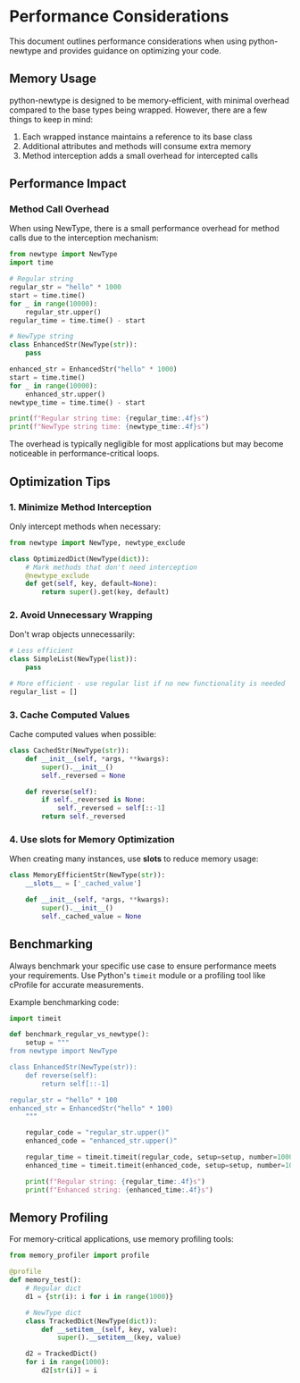 # Performance Considerations

This document outlines performance considerations when using python-newtype and provides guidance on optimizing your code.

## Memory Usage

python-newtype is designed to be memory-efficient, with minimal overhead compared to the base types being wrapped. However, there are a few things to keep in mind:

1. Each wrapped instance maintains a reference to its base class
2. Additional attributes and methods will consume extra memory
3. Method interception adds a small overhead for intercepted calls

## Performance Impact

### Method Call Overhead

When using NewType, there is a small performance overhead for method calls due to the interception mechanism:

```python
from newtype import NewType
import time

# Regular string
regular_str = "hello" * 1000
start = time.time()
for _ in range(10000):
    regular_str.upper()
regular_time = time.time() - start

# NewType string
class EnhancedStr(NewType(str)):
    pass

enhanced_str = EnhancedStr("hello" * 1000)
start = time.time()
for _ in range(10000):
    enhanced_str.upper()
newtype_time = time.time() - start

print(f"Regular string time: {regular_time:.4f}s")
print(f"NewType string time: {newtype_time:.4f}s")
```

The overhead is typically negligible for most applications but may become noticeable in performance-critical loops.

## Optimization Tips

### 1. Minimize Method Interception

Only intercept methods when necessary:

```python
from newtype import NewType, newtype_exclude

class OptimizedDict(NewType(dict)):
    # Mark methods that don't need interception
    @newtype_exclude
    def get(self, key, default=None):
        return super().get(key, default)
```

### 2. Avoid Unnecessary Wrapping

Don't wrap objects unnecessarily:

```python
# Less efficient
class SimpleList(NewType(list)):
    pass

# More efficient - use regular list if no new functionality is needed
regular_list = []
```

### 3. Cache Computed Values

Cache computed values when possible:

```python
class CachedStr(NewType(str)):
    def __init__(self, *args, **kwargs):
        super().__init__()
        self._reversed = None

    def reverse(self):
        if self._reversed is None:
            self._reversed = self[::-1]
        return self._reversed
```

### 4. Use __slots__ for Memory Optimization

When creating many instances, use __slots__ to reduce memory usage:

```python
class MemoryEfficientStr(NewType(str)):
    __slots__ = ['_cached_value']

    def __init__(self, *args, **kwargs):
        super().__init__()
        self._cached_value = None
```

## Benchmarking

Always benchmark your specific use case to ensure performance meets your requirements. Use Python's `timeit` module or a profiling tool like cProfile for accurate measurements.

Example benchmarking code:

```python
import timeit

def benchmark_regular_vs_newtype():
    setup = """
from newtype import NewType

class EnhancedStr(NewType(str)):
    def reverse(self):
        return self[::-1]

regular_str = "hello" * 100
enhanced_str = EnhancedStr("hello" * 100)
    """

    regular_code = "regular_str.upper()"
    enhanced_code = "enhanced_str.upper()"

    regular_time = timeit.timeit(regular_code, setup=setup, number=100000)
    enhanced_time = timeit.timeit(enhanced_code, setup=setup, number=100000)

    print(f"Regular string: {regular_time:.4f}s")
    print(f"Enhanced string: {enhanced_time:.4f}s")
```

## Memory Profiling

For memory-critical applications, use memory profiling tools:

```python
from memory_profiler import profile

@profile
def memory_test():
    # Regular dict
    d1 = {str(i): i for i in range(1000)}

    # NewType dict
    class TrackedDict(NewType(dict)):
        def __setitem__(self, key, value):
            super().__setitem__(key, value)

    d2 = TrackedDict()
    for i in range(1000):
        d2[str(i)] = i
```
